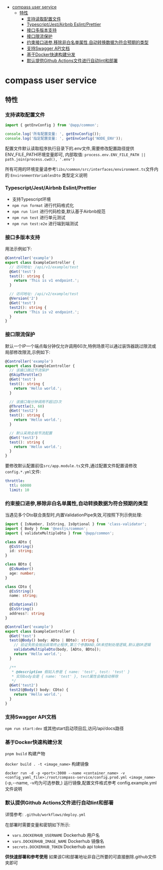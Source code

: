 <!-- TOC -->
* [compass user service](#compass-user-service)
  * [特性](#)
    * [支持读取配置文件](#)
    * [Typescript/Jest/Airbnb Eslint/Prettier](#typescriptjestairbnb-eslintprettier)
    * [接口多版本支持](#)
    * [接口限流保护](#)
    * [约束接口进参,移除非白名单属性,自动转换数据为符合预期的类型](#)
    * [支持Swagger API文档](#swagger-api)
    * [基于Docker快速构建分发](#docker)
    * [默认提供Github Actions文件进行自动lint和部署](#github-actionslint)
<!-- TOC -->

# compass user service

## 特性

### 支持读取配置文件

```typescript
import { getEnvConfig } from '@app/common';

console.log('所有配置变量: ', getEnvConfig());
console.log('指定配置变量: ', getEnvConfig('NODE_ENV'));
```

配置文件默认读取程序执行目录下的.env文件,需要修改配置路径提供ENV_FILE_PATH环境变量即可, 内部取值: `process.env.ENV_FILE_PATH || path.join(process.cwd(), '.env')`

所有可用的环境变量请参考`libs/common/src/interfaces/environment.ts`文件内的 `EnvironmentVariablesDto` 类型定义说明

### Typescript/Jest/Airbnb Eslint/Prettier

* 支持Typescript环境
* `npm run format` 进行代码格式化
* `npm run lint` 进行代码检查,默认基于Airbnb规范
* `npm run test` 进行单元测试
* `npm run test:e2e` 进行端到端测试

### 接口多版本支持

用法示例如下:

```typescript
@Controller('example')
export class ExampleController {
  // 访问地址: /api/v1/example/test
  @Get('test')
  test(): string {
    return 'This is v1 endpoint.';
  }

  // 访问地址: /api/v2/example/test
  @Version('2')
  @Get('test')
  test2(): string {
    return 'This is v2 endpoint.';
  }
}
```

### 接口限流保护

默认一个IP一个端点每分钟仅允许调用60次,特例场景可以通过装饰器跳过限流或局部修改限流,示例如下:

```typescript
@Controller('example')
export class ExampleController {
  // 该接口跳过节流保护
  @SkipThrottle()
  @Get('test')
  test(): string {
    return 'Hello world.';
  }

  // 该接口每分钟调用不超过3次
  @Throttle(3, 60)
  @Get('test2')
  test(): string {
    return 'Hello world.';
  }

  // 默认采用全局节流配置
  @Get('test3')
  test(): string {
    return 'Hello world.';
  }
}
```

要修改默认配置前往`src/app.module.ts`文件,通过配置文件配置请修改`config.*.yml`文件:

```yaml
throttle:
  ttl: 60000
  limit: 10
```

### 约束接口进参,移除非白名单属性,自动转换数据为符合预期的类型

当遇见多个Dto联合类型时,内置ValidationPipe失效,可按照下列示例处理:

```typescript
import { IsNumber, IsString, IsOptional } from 'class-validator';
import { Body } from '@nestjs/common';
import { validateMultipleDto } from '@app/common';

class ADto {
  @IsString()
  id: string;
}

class BDto {
  @IsNumber()
  age: number;
}

class CDto {
  @IsString()
  name: string;

  @IsOptional()
  @IsString()
  address?: string
}

@Controller('example')
export class ExampleController {
  @Get('test')
  test(@Body() body: ADto | BDto): string {
    // 验证失败会抛出异常终止程序,第三个参数AND,OR来控制处理逻辑,默认是OR逻辑
    validateMultipleDto(body, [ADto, BDto]);
    return 'Hello world.';
  }

  /**
   * @description 假如入参是 { name: 'test', test: 'test' }
   * 实际body会是 { name: 'test' }, test属性会被自动移除
   */
  @Get('test2')
  test2(@Body() body: CDto) {
    return 'Hello world.';
  }
}
```


### 支持Swagger API文档

`npm run start:dev` 或其他start启动项目后,访问/api/docs路径


### 基于Docker快速构建分发

`pnpm build` 构建产物

`docker build . -t <image_name>` 构建镜像

`docker run -d -p <port>:3000 --name <container_name> -v <config_yaml_file>:/root/compass-service/config.prod.yml <image_name>` (-p,--name, -v均为可选参数,) 运行镜像,配置文件格式参考 config.example.yml 文件说明

### 默认提供Github Actions文件进行自动lint和部署

详情参考: `.github/workflows/deploy.yml`

在部署时需要变量和密钥如下所示:

* `vars.DOCKERHUB_USERNAME` Dockerhub 用户名
* `vars.DOCKERHUB_IMAGE_NAME` Dockerhub 镜像名
* `secrets.DOCKERHUB_TOKEN` Dockerhub api token

**供快速部署和参考使用** 如果该CI和部署地址非自己所要的可直接删除.github文件夹即可
